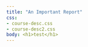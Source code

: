 ```yaml
---
title: "An Important Report"
css:
- course-desc.css
- course-desc2.css
body: <h1>test</h1>
---
```



